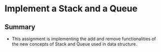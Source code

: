 # Implement a Stack and a Queue

## Summary
- This assignment is implementing the add and remove functionalities of the new concepts of Stack and Queue used in data structure.

